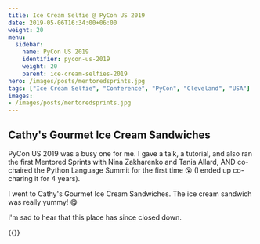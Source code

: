 ```yaml
---
title: Ice Cream Selfie @ PyCon US 2019
date: 2019-05-06T16:34:00+06:00
weight: 20
menu:
  sidebar:
    name: PyCon US 2019
    identifier: pycon-us-2019
    weight: 20
    parent: ice-cream-selfies-2019
hero: /images/posts/mentoredsprints.jpg
tags: ["Ice Cream Selfie", "Conference", "PyCon", "Cleveland", "USA"]
images:
- /images/posts/mentoredsprints.jpg
---
```


## Cathy's Gourmet Ice Cream Sandwiches

PyCon US 2019 was a busy one for me. I gave a talk, a tutorial, and also ran the first
Mentored Sprints with Nina Zakharenko and Tania Allard,
AND co-chaired the Python Language Summit for the first time 😵 (I ended up co-charing it for 4 years).

I went to Cathy's Gourmet Ice Cream Sandwiches. The ice cream sandwich was really yummy! 😋

I'm sad to hear that this place has since closed down.

{{<x user="mariatta" id="1125544328263348224">}}


